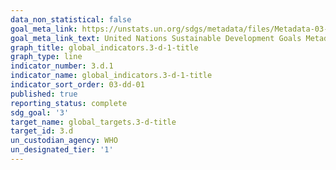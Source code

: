 ```yaml
---
data_non_statistical: false
goal_meta_link: https://unstats.un.org/sdgs/metadata/files/Metadata-03-0D-01.pdf
goal_meta_link_text: United Nations Sustainable Development Goals Metadata (pdf 865kB)
graph_title: global_indicators.3-d-1-title
graph_type: line
indicator_number: 3.d.1
indicator_name: global_indicators.3-d-1-title
indicator_sort_order: 03-dd-01
published: true
reporting_status: complete
sdg_goal: '3'
target_name: global_targets.3-d-title
target_id: 3.d
un_custodian_agency: WHO
un_designated_tier: '1'
---
```

